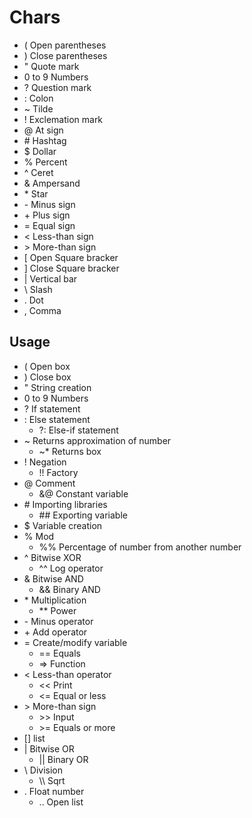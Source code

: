 # Chars
- ( Open parentheses
- ) Close parentheses
- " Quote mark
- 0 to 9 Numbers
- ? Question mark
- : Colon
- ~ Tilde
- ! Exclemation mark
- @ At sign
- \# Hashtag
- $ Dollar
- % Percent
- ^ Ceret
- & Ampersand
- \* Star
- \- Minus sign
- \+ Plus sign
- = Equal sign
- < Less-than sign
- \> More-than sign
- \[ Open Square bracker
- \] Close Square bracker
- | Vertical bar
- \\ Slash
- . Dot
- , Comma

## Usage

- ( Open box
- ) Close box
- " String creation
- 0 to 9 Numbers
- ? If statement
- : Else statement
  - ?: Else-if statement 
- ~ Returns approximation of number
  - ~* Returns box 
- ! Negation
  - !! Factory 
- @ Comment
  - &@ Constant variable 
- \# Importing libraries
  - \## Exporting variable
- $ Variable creation
- % Mod
  - %% Percentage of number from another number
- ^ Bitwise XOR
  - ^^ Log operator
- & Bitwise AND
  - && Binary AND 
- \* Multiplication
  - ** Power
- \- Minus operator
- \+ Add operator
- = Create/modify variable
  - == Equals 
  - => Function
- < Less-than operator
  - << Print 
  - <= Equal or less 
- \> More-than sign
  - \>\> Input
  - \>= Equals or more 
- \[] list
- | Bitwise OR
  - || Binary OR 
- \\ Division
  - \\\\ Sqrt 
- . Float number
  - .. Open list 
